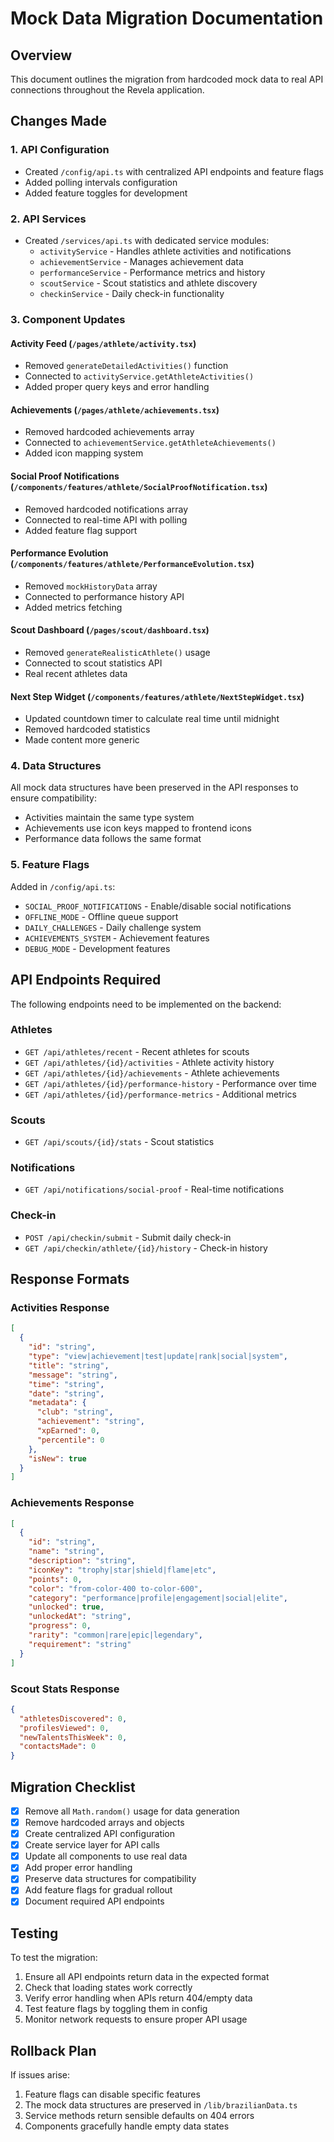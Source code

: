 # Mock Data Migration Documentation

## Overview
This document outlines the migration from hardcoded mock data to real API connections throughout the Revela application.

## Changes Made

### 1. **API Configuration**
- Created `/config/api.ts` with centralized API endpoints and feature flags
- Added polling intervals configuration
- Added feature toggles for development

### 2. **API Services**
- Created `/services/api.ts` with dedicated service modules:
  - `activityService` - Handles athlete activities and notifications
  - `achievementService` - Manages achievement data
  - `performanceService` - Performance metrics and history
  - `scoutService` - Scout statistics and athlete discovery
  - `checkinService` - Daily check-in functionality

### 3. **Component Updates**

#### Activity Feed (`/pages/athlete/activity.tsx`)
- Removed `generateDetailedActivities()` function
- Connected to `activityService.getAthleteActivities()`
- Added proper query keys and error handling

#### Achievements (`/pages/athlete/achievements.tsx`)
- Removed hardcoded achievements array
- Connected to `achievementService.getAthleteAchievements()`
- Added icon mapping system

#### Social Proof Notifications (`/components/features/athlete/SocialProofNotification.tsx`)
- Removed hardcoded notifications array
- Connected to real-time API with polling
- Added feature flag support

#### Performance Evolution (`/components/features/athlete/PerformanceEvolution.tsx`)
- Removed `mockHistoryData` array
- Connected to performance history API
- Added metrics fetching

#### Scout Dashboard (`/pages/scout/dashboard.tsx`)
- Removed `generateRealisticAthlete()` usage
- Connected to scout statistics API
- Real recent athletes data

#### Next Step Widget (`/components/features/athlete/NextStepWidget.tsx`)
- Updated countdown timer to calculate real time until midnight
- Removed hardcoded statistics
- Made content more generic

### 4. **Data Structures**
All mock data structures have been preserved in the API responses to ensure compatibility:
- Activities maintain the same type system
- Achievements use icon keys mapped to frontend icons
- Performance data follows the same format

### 5. **Feature Flags**
Added in `/config/api.ts`:
- `SOCIAL_PROOF_NOTIFICATIONS` - Enable/disable social notifications
- `OFFLINE_MODE` - Offline queue support
- `DAILY_CHALLENGES` - Daily challenge system
- `ACHIEVEMENTS_SYSTEM` - Achievement features
- `DEBUG_MODE` - Development features

## API Endpoints Required

The following endpoints need to be implemented on the backend:

### Athletes
- `GET /api/athletes/recent` - Recent athletes for scouts
- `GET /api/athletes/{id}/activities` - Athlete activity history
- `GET /api/athletes/{id}/achievements` - Athlete achievements
- `GET /api/athletes/{id}/performance-history` - Performance over time
- `GET /api/athletes/{id}/performance-metrics` - Additional metrics

### Scouts
- `GET /api/scouts/{id}/stats` - Scout statistics

### Notifications
- `GET /api/notifications/social-proof` - Real-time notifications

### Check-in
- `POST /api/checkin/submit` - Submit daily check-in
- `GET /api/checkin/athlete/{id}/history` - Check-in history

## Response Formats

### Activities Response
```json
[
  {
    "id": "string",
    "type": "view|achievement|test|update|rank|social|system",
    "title": "string",
    "message": "string",
    "time": "string",
    "date": "string",
    "metadata": {
      "club": "string",
      "achievement": "string",
      "xpEarned": 0,
      "percentile": 0
    },
    "isNew": true
  }
]
```

### Achievements Response
```json
[
  {
    "id": "string",
    "name": "string",
    "description": "string",
    "iconKey": "trophy|star|shield|flame|etc",
    "points": 0,
    "color": "from-color-400 to-color-600",
    "category": "performance|profile|engagement|social|elite",
    "unlocked": true,
    "unlockedAt": "string",
    "progress": 0,
    "rarity": "common|rare|epic|legendary",
    "requirement": "string"
  }
]
```

### Scout Stats Response
```json
{
  "athletesDiscovered": 0,
  "profilesViewed": 0,
  "newTalentsThisWeek": 0,
  "contactsMade": 0
}
```

## Migration Checklist

- [x] Remove all `Math.random()` usage for data generation
- [x] Remove hardcoded arrays and objects
- [x] Create centralized API configuration
- [x] Create service layer for API calls
- [x] Update all components to use real data
- [x] Add proper error handling
- [x] Preserve data structures for compatibility
- [x] Add feature flags for gradual rollout
- [x] Document required API endpoints

## Testing

To test the migration:

1. Ensure all API endpoints return data in the expected format
2. Check that loading states work correctly
3. Verify error handling when APIs return 404/empty data
4. Test feature flags by toggling them in config
5. Monitor network requests to ensure proper API usage

## Rollback Plan

If issues arise:

1. Feature flags can disable specific features
2. The mock data structures are preserved in `/lib/brazilianData.ts`
3. Service methods return sensible defaults on 404 errors
4. Components gracefully handle empty data states
